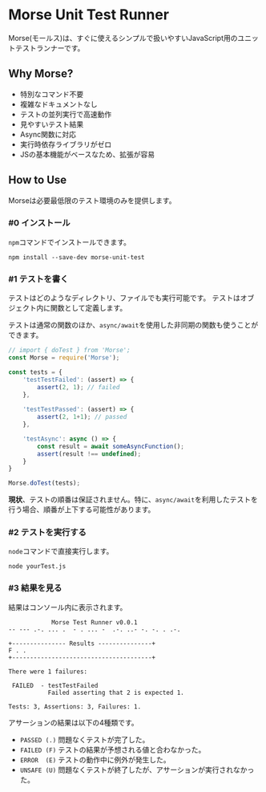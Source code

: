 # Morse Unit Test Runner

Morse(モールス)は、すぐに使えるシンプルで扱いやすいJavaScript用のユニットテストランナーです。

## Why Morse?
* 特別なコマンド不要
* 複雑なドキュメントなし
* テストの並列実行で高速動作
* 見やすいテスト結果
* Async関数に対応
* 実行時依存ライブラリがゼロ
* JSの基本機能がベースなため、拡張が容易

## How to Use
Morseは必要最低限のテスト環境のみを提供します。

### #0 インストール
`npm`コマンドでインストールできます。

```
npm install --save-dev morse-unit-test
```

### #1 テストを書く
テストはどのようなディレクトリ、ファイルでも実行可能です。
テストはオブジェクト内に関数として定義します。

テストは通常の関数のほか、`async/await`を使用した非同期の関数も使うことができます。

```javascript
// import { doTest } from 'Morse';
const Morse = require('Morse');

const tests = {
    'testTestFailed': (assert) => {
        assert(2, 1); // failed
    },
    
    'testTestPassed': (assert) => {
        assert(2, 1+1); // passed
    },

    'testAsync': async () => {
        const result = await someAsyncFunction();
        assert(result !== undefined);
    }
}

Morse.doTest(tests);
```

**現状**、テストの順番は保証されません。特に、`async/await`を利用したテストを行う場合、順番が上下する可能性があります。

### #2 テストを実行する
`node`コマンドで直接実行します。

```
node yourTest.js
```

### #3 結果を見る
結果はコンソール内に表示されます。

```
            Morse Test Runner v0.0.1
-- --- .-. ... .  - . ... -  .-. ..- -. -. . .-.

+--------------- Results ---------------+
F . .
+---------------------------------------+

There were 1 failures:

 FAILED  - testTestFailed
           Failed asserting that 2 is expected 1.

Tests: 3, Assertions: 3, Failures: 1.
```

アサーションの結果は以下の4種類です。
* `PASSED (.)` 問題なくテストが完了した。
* `FAILED (F)` テストの結果が予想される値と合わなかった。
* `ERROR  (E)` テストの動作中に例外が発生した。
* `UNSAFE (U)` 問題なくテストが終了したが、アサーションが実行されなかった。

